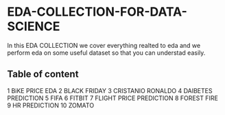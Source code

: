 # EDA-COLLECTION-FOR-DATA-SCIENCE


In this EDA COLLECTION we cover everything realted to eda and we perform eda on some useful dataset so that you can understad easily.

## Table of content

 1 BiKE PRICE EDA
 2 BLACK FRIDAY
 3  CRISTANIO RONALDO
 4  DAIBETES PREDICTION
 5   FIFA
 6  FITBIT
 7   FLIGHT PRICE PREDICTION
 8   FOREST FIRE
 9     HR PREDICTION
 10   ZOMATO
 
 
 
   
 
